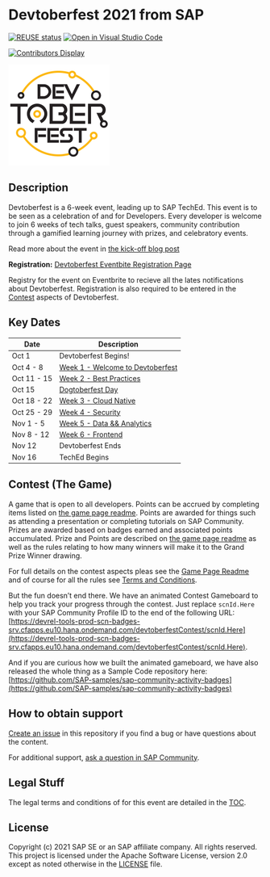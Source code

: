 # Devtoberfest 2021 from SAP
[![REUSE status](https://api.reuse.software/badge/github.com/SAP-samples/devtoberfest-2021)](https://api.reuse.software/info/github.com/SAP-samples/devtoberfest-2021)
[![Open in Visual Studio Code](https://open.vscode.dev/badges/open-in-vscode.svg)](https://open.vscode.dev/SAP-samples/devtoberfest-2021)

[![Contributors Display](https://badges.pufler.dev/contributors/SAP-samples/devtoberfest-2021?size=50&padding=5&bots=false)](https://badges.pufler.dev)

<img src="./images/Devtoberfest.jpg" width="200">

## Description

Devtoberfest is a 6-week event, leading up to SAP TechEd. This event is to be seen as a celebration of and for Developers. Every developer is welcome to join 6 weeks of tech talks, guest speakers, community contribution through a gamified learning journey with prizes, and celebratory events.

Read more about the event in [the kick-off blog post](https://blogs.sap.com/2021/09/07/devtoberfest-2021-the-developer-strikes-back/)

**Registration:** [Devtoberfest Eventbite Registration Page](https://www.eventbrite.com/e/168612930815)

Registry for the event on Eventbrite to recieve all the lates notifications about Devtoberfest. Registration is also required to be entered in the [Contest](#contest-the-game) aspects of Devtoberfest.

## Key Dates

| Date | Description |
| ---------------- | ---------------- |
| Oct 1 | Devtoberfest Begins! |
| Oct 4 - 8 | [Week 1 - Welcome to Devtoberfest](topics/Week1_Welcome/README.md) |
| Oct 11 - 15 | [Week 2 - Best Practices](topics/Week2_Best_Practices/README.md) |
| Oct 15 | [Dogtoberfest Day](topics/Dogtoberfest/README.md) |
| Oct 18 - 22 | [Week 3 - Cloud Native](topics/Week3_Cloud_Native/README.md) |
| Oct 25 - 29 | [Week 4 - Security](topics/Week4_Security/README.md) |
| Nov 1 - 5 | [Week 5 - Data && Analytics](topics/Week5_Data/README.md) |
| Nov 8 - 12 | [Week 6 - Frontend](topics/Week6_Frontend/README.md) |
| Nov 12 | Devtoberfest Ends |
| Nov 16 | TechEd Begins


## Contest (The Game)

A game that is open to all developers.  Points can be accrued by completing items listed on [the game page readme](contest/readme.md).  Points are awarded for things such as attending a presentation or completing tutorials on SAP Community. Prizes are awarded based on badges earned and associated points accumulated.  Prize and Points are described on [the game page readme](contest/readme.md) as well as the rules relating to how many winners will make it to the Grand Prize Winner drawing.

For full details on the contest aspects pleas see the [Game Page Readme](contest/readme.md) and of course for all the rules see [Terms and Conditions](TOC.md).

But the fun doesn’t end there.  We have an animated Contest Gameboard to help you track your progress through the contest.  Just replace `scnId.Here` with your SAP Community Profile ID to the end of the following URL: [https://devrel-tools-prod-scn-badges-srv.cfapps.eu10.hana.ondemand.com/devtoberfestContest/scnId.Here](https://devrel-tools-prod-scn-badges-srv.cfapps.eu10.hana.ondemand.com/devtoberfestContest/scnId.Here).

And if you are curious how we built the animated gameboard, we have also released the whole thing as a Sample Code repository here: [https://github.com/SAP-samples/sap-community-activity-badges](https://github.com/SAP-samples/sap-community-activity-badges)

## How to obtain support

[Create an issue](https://github.com/SAP-samples/devtoberfest-2021/issues) in this repository if you find a bug or have questions about the content.

For additional support, [ask a question in SAP Community](https://answers.sap.com/questions/ask.html).

## Legal Stuff

The legal terms and conditions of for this event are detailed in the [TOC](TOC.md).

## License
Copyright (c) 2021 SAP SE or an SAP affiliate company. All rights reserved. This project is licensed under the Apache Software License, version 2.0 except as noted otherwise in the [LICENSE](LICENSES/Apache-2.0.txt) file.
